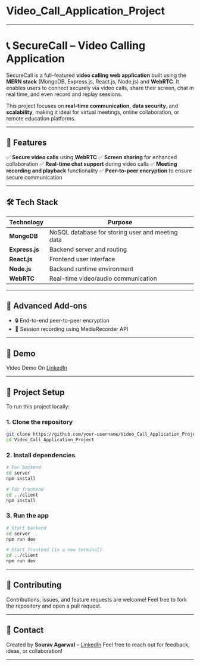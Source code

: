 # Video_Call_Application_Project

---

# 📞 SecureCall – Video Calling Application

SecureCall is a full-featured **video calling web application** built using the **MERN stack** (MongoDB, Express.js, React.js, Node.js) and **WebRTC**. It enables users to connect securely via video calls, share their screen, chat in real time, and even record and replay sessions.

This project focuses on **real-time communication**, **data security**, and **scalability**, making it ideal for virtual meetings, online collaboration, or remote education platforms.

---

## 🚀 Features

 ✅ **Secure video calls** using **WebRTC**
 ✅ **Screen sharing** for enhanced collaboration
 ✅ **Real-time chat support** during video calls
 ✅ **Meeting recording and playback** functionality
 ✅ **Peer-to-peer encryption** to ensure secure communication

---

## 🛠 Tech Stack

| Technology     | Purpose                                          |
| -------------- | ------------------------------------------------ |
| **MongoDB**    | NoSQL database for storing user and meeting data |
| **Express.js** | Backend server and routing                       |
| **React.js**   | Frontend user interface                          |
| **Node.js**    | Backend runtime environment                      |
| **WebRTC**     | Real-time video/audio communication              |

---

## 🧠 Advanced Add-ons

* 🔒 End-to-end peer-to-peer encryption
* 🎥 Session recording using MediaRecorder API

---

## 📸 Demo

 Video Demo On [LinkedIn](https://www.linkedin.com/in/sourav-agarwal-393658259/)

---

## 📂 Project Setup

To run this project locally:

### 1. Clone the repository

```bash
git clone https://github.com/your-username/Video_Call_Application_Project.git
cd Video_Call_Application_Project
```

### 2. Install dependencies

```bash
# For backend
cd server
npm install

# For frontend
cd ../client
npm install
```

### 3. Run the app

```bash
# Start backend
cd server
npm run dev

# Start frontend (in a new terminal)
cd ../client
npm run dev
```

---

## 🤝 Contributing

Contributions, issues, and feature requests are welcome!
Feel free to fork the repository and open a pull request.

---

## 📧 Contact

Created by **Sourav Agarwal** – [LinkedIn](https://www.linkedin.com/in/sourav-agarwal-393658259/)
Feel free to reach out for feedback, ideas, or collaboration!

---

